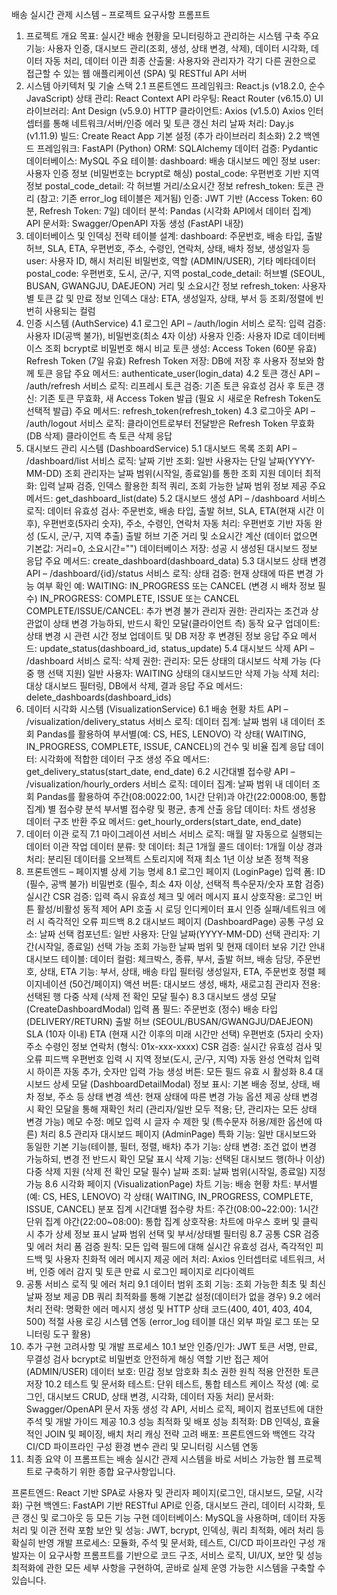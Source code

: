 배송 실시간 관제 시스템 – 프로젝트 요구사항 프롬프트

1. 프로젝트 개요
   목표: 실시간 배송 현황을 모니터링하고 관리하는 시스템 구축
   주요 기능: 사용자 인증, 대시보드 관리(조회, 생성, 상태 변경, 삭제), 데이터 시각화, 데이터 자동 처리, 데이터 이관
   최종 산출물: 사용자와 관리자가 각기 다른 권한으로 접근할 수 있는 웹 애플리케이션 (SPA) 및 RESTful API 서버
2. 시스템 아키텍처 및 기술 스택
   2.1 프론트엔드
   프레임워크: React.js (v18.2.0, 순수 JavaScript)
   상태 관리: React Context API
   라우팅: React Router (v6.15.0)
   UI 라이브러리: Ant Design (v5.9.0)
   HTTP 클라이언트: Axios (v1.5.0)
   Axios 인터셉터를 통해 네트워크/서버/인증 에러 및 토큰 갱신 처리
   날짜 처리: Day.js (v1.11.9)
   빌드: Create React App 기본 설정 (추가 라이브러리 최소화)
   2.2 백엔드
   프레임워크: FastAPI (Python)
   ORM: SQLAlchemy
   데이터 검증: Pydantic
   데이터베이스: MySQL
   주요 테이블:
   dashboard: 배송 대시보드 메인 정보
   user: 사용자 인증 정보 (비밀번호는 bcrypt로 해싱)
   postal_code: 우편번호 기반 지역 정보
   postal_code_detail: 각 허브별 거리/소요시간 정보
   refresh_token: 토큰 관리
   (참고: 기존 error_log 테이블은 제거됨)
   인증: JWT 기반 (Access Token: 60분, Refresh Token: 7일)
   데이터 분석: Pandas (시각화 API에서 데이터 집계)
   API 문서화: Swagger/OpenAPI 자동 생성 (FastAPI 내장)
3. 데이터베이스 및 인덱싱 전략
   테이블 설계:
   dashboard: 주문번호, 배송 타입, 출발 허브, SLA, ETA, 우편번호, 주소, 수령인, 연락처, 상태, 배차 정보, 생성일자 등
   user: 사용자 ID, 해시 처리된 비밀번호, 역할 (ADMIN/USER), 기타 메타데이터
   postal_code: 우편번호, 도시, 군/구, 지역
   postal_code_detail: 허브별 (SEOUL, BUSAN, GWANGJU, DAEJEON) 거리 및 소요시간 정보
   refresh_token: 사용자별 토큰 값 및 만료 정보
   인덱스 대상: ETA, 생성일자, 상태, 부서 등 조회/정렬에 빈번히 사용되는 컬럼
4. 인증 시스템 (AuthService)
   4.1 로그인 API – /auth/login
   서비스 로직:
   입력 검증: 사용자 ID(공백 불가), 비밀번호(최소 4자 이상)
   사용자 인증:
   사용자 ID로 데이터베이스 조회
   bcrypt로 비밀번호 해시 비교
   토큰 생성:
   Access Token (60분 유효)
   Refresh Token (7일 유효)
   Refresh Token 저장: DB에 저장 후 사용자 정보와 함께 토큰 응답
   주요 메서드: authenticate_user(login_data)
   4.2 토큰 갱신 API – /auth/refresh
   서비스 로직:
   리프레시 토큰 검증: 기존 토큰 유효성 검사 후
   토큰 갱신: 기존 토큰 무효화, 새 Access Token 발급 (필요 시 새로운 Refresh Token도 선택적 발급)
   주요 메서드: refresh_token(refresh_token)
   4.3 로그아웃 API – /auth/logout
   서비스 로직:
   클라이언트로부터 전달받은 Refresh Token 무효화 (DB 삭제)
   클라이언트 측 토큰 삭제 응답
5. 대시보드 관리 시스템 (DashboardService)
   5.1 대시보드 목록 조회 API – /dashboard/list
   서비스 로직:
   날짜 기반 조회:
   일반 사용자는 단일 날짜(YYYY-MM-DD) 조회
   관리자는 날짜 범위(시작일, 종료일)를 통한 조회 지원
   데이터 최적화: 입력 날짜 검증, 인덱스 활용한 최적 쿼리, 조회 가능한 날짜 범위 정보 제공
   주요 메서드: get_dashboard_list(date)
   5.2 대시보드 생성 API – /dashboard
   서비스 로직:
   데이터 유효성 검사: 주문번호, 배송 타입, 출발 허브, SLA, ETA(현재 시간 이후), 우편번호(5자리 숫자), 주소, 수령인, 연락처
   자동 처리:
   우편번호 기반 자동 완성 (도시, 군/구, 지역 추출)
   출발 허브 기준 거리 및 소요시간 계산 (데이터 없으면 기본값: 거리=0, 소요시간="")
   데이터베이스 저장: 성공 시 생성된 대시보드 정보 응답
   주요 메서드: create_dashboard(dashboard_data)
   5.3 대시보드 상태 변경 API – /dashboard/{id}/status
   서비스 로직:
   상태 검증:
   현재 상태에 따른 변경 가능 여부 확인
   예:
   WAITING: IN_PROGRESS 또는 CANCEL (변경 시 배차 정보 필수)
   IN_PROGRESS: COMPLETE, ISSUE 또는 CANCEL
   COMPLETE/ISSUE/CANCEL: 추가 변경 불가
   관리자 권한: 관리자는 조건과 상관없이 상태 변경 가능하되, 반드시 확인 모달(클라이언트 측) 동작 요구
   업데이트: 상태 변경 시 관련 시간 정보 업데이트 및 DB 저장 후 변경된 정보 응답
   주요 메서드: update_status(dashboard_id, status_update)
   5.4 대시보드 삭제 API – /dashboard
   서비스 로직:
   삭제 권한:
   관리자: 모든 상태의 대시보드 삭제 가능 (다중 행 선택 지원)
   일반 사용자: WAITING 상태의 대시보드만 삭제 가능
   삭제 처리: 대상 대시보드 필터링, DB에서 삭제, 결과 응답
   주요 메서드: delete_dashboards(dashboard_ids)
6. 데이터 시각화 시스템 (VisualizationService)
   6.1 배송 현황 차트 API – /visualization/delivery_status
   서비스 로직:
   데이터 집계:
   날짜 범위 내 데이터 조회
   Pandas를 활용하여 부서별(예: CS, HES, LENOVO) 각 상태( WAITING, IN_PROGRESS, COMPLETE, ISSUE, CANCEL)의 건수 및 비율 집계
   응답 데이터: 시각화에 적합한 데이터 구조 생성
   주요 메서드: get_delivery_status(start_date, end_date)
   6.2 시간대별 접수량 API – /visualization/hourly_orders
   서비스 로직:
   데이터 집계:
   날짜 범위 내 데이터 조회
   Pandas를 활용하여 주간(08:0022:00, 1시간 단위)과 야간(22:0008:00, 통합 집계) 별 접수량 분석
   부서별 접수량 및 평균, 총계 산출
   응답 데이터: 차트 생성용 데이터 구조 반환
   주요 메서드: get_hourly_orders(start_date, end_date)
7. 데이터 이관 로직
   7.1 마이그레이션 서비스
   서비스 로직:
   매월 말 자동으로 실행되는 데이터 이관 작업
   데이터 분류:
   핫 데이터: 최근 1개월
   콜드 데이터: 1개월 이상 경과
   처리:
   분리된 데이터를 오브젝트 스토리지에 적재
   최소 1년 이상 보존 정책 적용
8. 프론트엔드 – 페이지별 상세 기능 명세
   8.1 로그인 페이지 (LoginPage)
   입력 폼:
   ID (필수, 공백 불가)
   비밀번호 (필수, 최소 4자 이상, 선택적 특수문자/숫자 포함 검증)
   실시간 CSR 검증:
   입력 즉시 유효성 체크 및 에러 메시지 표시
   상호작용:
   로그인 버튼 활성/비활성 동적 제어
   API 호출 시 로딩 인디케이터 표시
   인증 실패/네트워크 에러 시 즉각적인 오류 피드백
   8.2 대시보드 페이지 (DashboardPage)
   공통 구성 요소:
   날짜 선택 컴포넌트:
   일반 사용자: 단일 날짜(YYYY-MM-DD) 선택
   관리자: 기간(시작일, 종료일) 선택 가능
   조회 가능한 날짜 범위 및 현재 데이터 보유 기간 안내
   대시보드 테이블:
   데이터 컬럼: 체크박스, 종류, 부서, 출발 허브, 배송 담당, 주문번호, 상태, ETA
   기능:
   부서, 상태, 배송 타입 필터링
   생성일자, ETA, 주문번호 정렬
   페이지네이션 (50건/페이지)
   액션 버튼:
   대시보드 생성, 배차, 새로고침
   관리자 전용: 선택된 행 다중 삭제 (삭제 전 확인 모달 필수)
   8.3 대시보드 생성 모달 (CreateDashboardModal)
   입력 폼 필드:
   주문번호 (정수)
   배송 타입 (DELIVERY/RETURN)
   출발 허브 (SEOUL/BUSAN/GWANGJU/DAEJEON)
   SLA (10자 이내)
   ETA (현재 시간 이후의 미래 시간만 선택)
   우편번호 (5자리 숫자)
   주소
   수령인 정보
   연락처 (형식: 01x-xxx-xxxx)
   CSR 검증:
   실시간 유효성 검사 및 오류 피드백
   우편번호 입력 시 지역 정보(도시, 군/구, 지역) 자동 완성
   연락처 입력 시 하이픈 자동 추가, 숫자만 입력 가능
   생성 버튼: 모든 필드 유효 시 활성화
   8.4 대시보드 상세 모달 (DashboardDetailModal)
   정보 표시:
   기본 배송 정보, 상태, 배차 정보, 주소 등
   상태 변경 섹션:
   현재 상태에 따른 변경 가능 옵션 제공
   상태 변경 시 확인 모달을 통해 재확인 처리 (관리자/일반 모두 적용; 단, 관리자는 모든 상태 변경 가능)
   메모 수정:
   메모 입력 시 글자 수 제한 및 (특수문자 허용/제한 옵션에 따른) 처리
   8.5 관리자 대시보드 페이지 (AdminPage)
   특화 기능:
   일반 대시보드와 동일한 기본 기능(테이블, 필터, 정렬, 배차)
   추가 기능:
   상태 변경: 조건 없이 변경 가능하되, 변경 전 반드시 확인 모달 표시
   삭제 기능: 선택된 대시보드 행(하나 이상) 다중 삭제 지원 (삭제 전 확인 모달 필수)
   날짜 조회: 날짜 범위(시작일, 종료일) 지정 가능
   8.6 시각화 페이지 (VisualizationPage)
   차트 기능:
   배송 현황 차트: 부서별(예: CS, HES, LENOVO) 각 상태( WAITING, IN_PROGRESS, COMPLETE, ISSUE, CANCEL) 분포 집계
   시간대별 접수량 차트:
   주간(08:00~22:00): 1시간 단위 집계
   야간(22:00~08:00): 통합 집계
   상호작용:
   차트에 마우스 호버 및 클릭 시 추가 상세 정보 표시
   날짜 범위 선택 및 부서/상태별 필터링
   8.7 공통 CSR 검증 및 에러 처리
   폼 검증 원칙:
   모든 입력 필드에 대해 실시간 유효성 검사, 즉각적인 피드백 및 사용자 친화적 에러 메시지 제공
   에러 처리:
   Axios 인터셉터로 네트워크, 서버, 인증 에러 감지 및 토큰 만료 시 로그인 페이지로 리다이렉트
9. 공통 서비스 로직 및 에러 처리
   9.1 데이터 범위 조회
   기능:
   조회 가능한 최초 및 최신 날짜 정보 제공
   DB 쿼리 최적화를 통해 기본값 설정(데이터가 없을 경우)
   9.2 에러 처리
   전략:
   명확한 에러 메시지 생성 및 HTTP 상태 코드(400, 401, 403, 404, 500) 적절 사용
   로깅 시스템 연동 (error_log 테이블 대신 외부 파일 로그 또는 모니터링 도구 활용)
10. 추가 구현 고려사항 및 개발 프로세스
    10.1 보안
    인증/인가:
    JWT 토큰 서명, 만료, 무결성 검사
    bcrypt로 비밀번호 안전하게 해싱
    역할 기반 접근 제어 (ADMIN/USER)
    데이터 보호:
    민감 정보 암호화
    최소 권한 원칙 적용
    안전한 토큰 저장
    10.2 테스트 및 문서화
    테스트:
    단위 테스트, 통합 테스트 케이스 작성 (예: 로그인, 대시보드 CRUD, 상태 변경, 시각화, 데이터 자동 처리)
    문서화:
    Swagger/OpenAPI 문서 자동 생성
    각 API, 서비스 로직, 페이지 컴포넌트에 대한 주석 및 개발 가이드 제공
    10.3 성능 최적화 및 배포
    성능 최적화:
    DB 인덱싱, 효율적인 JOIN 및 페이징, 배치 처리
    캐싱 전략 고려
    배포:
    프론트엔드와 백엔드 각각 CI/CD 파이프라인 구성
    환경 변수 관리 및 모니터링 시스템 연동
11. 최종 요약
    이 프롬프트는 배송 실시간 관제 시스템을 바로 서비스 가능한 웹 프로젝트로 구축하기 위한 종합 요구사항입니다.

프론트엔드: React 기반 SPA로 사용자 및 관리자 페이지(로그인, 대시보드, 모달, 시각화) 구현
백엔드: FastAPI 기반 RESTful API로 인증, 대시보드 관리, 데이터 시각화, 토큰 갱신 및 로그아웃 등 모든 기능 구현
데이터베이스: MySQL을 사용하며, 데이터 자동 처리 및 이관 전략 포함
보안 및 성능: JWT, bcrypt, 인덱싱, 쿼리 최적화, 에러 처리 등 확실히 반영
개발 프로세스: 모듈화, 주석 및 문서화, 테스트, CI/CD 파이프라인 구성
개발자는 이 요구사항 프롬프트를 기반으로 코드 구조, 서비스 로직, UI/UX, 보안 및 성능 최적화에 관한 모든 세부 사항을 구현하여, 곧바로 실제 운영 가능한 시스템을 구축할 수 있습니다.
